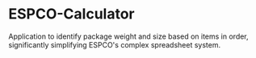 # ESPCO-Calculator

Application to identify package weight and size based on items in order, significantly simplifying ESPCO's complex spreadsheet system. 
